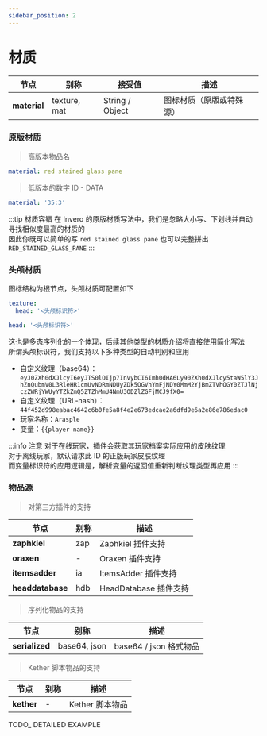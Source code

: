 ```yaml
---
sidebar_position: 2
---
```


# 材质

| **节点**              | 别称                   | 接受值             | 描述              |
|---------------------|----------------------|-----------------|-----------------|
| **material**        | texture, mat         | String / Object | 图标材质（原版或特殊源）    |

### 原版材质

> 高版本物品名  

```yaml
material: red stained glass pane
```

> 低版本的数字 ID - DATA

```yaml
material: '35:3'
```

:::tip 材质容错
在 Invero 的原版材质写法中，我们是忽略大小写、下划线并自动寻找相似度最高的材质的  
因此你既可以简单的写 `red stained glass pane` 也可以完整拼出 `RED_STAINED_GLASS_PANE`
:::

### 头颅材质

图标结构为根节点，头颅材质可配置如下

```yaml title=标准写法
texture:
  head: '<头颅标识符>'
```

```yaml title=简化写法
head: '<头颅标识符>'
```

这也是多态序列化的一个体现，后续其他类型的材质介绍将直接使用简化写法  
所谓头颅标识符，我们支持以下多种类型的自动判别和应用

- 自定义纹理（base64）：`eyJ0ZXh0dXJlcyI6eyJTS0lOIjp7InVybCI6Imh0dHA6Ly90ZXh0dXJlcy5taW5lY3JhZnQubmV0L3RleHR1cmUvNDRmNDUyZDk5OGVhYmFjNDY0MmM2YjBmZTVhOGY0ZTJlNjczZWRjYWUyYTZkZmQ5ZTZhMmU4NmU3ODZlZGFjMCJ9fX0=`
- 自定义纹理（URL-hash）：`44f452d998eabac4642c6b0fe5a8f4e2e673edcae2a6dfd9e6a2e86e786edac0`
- 玩家名称：`Arasple`
- 变量：`{{player name}}`


:::info 注意
对于在线玩家，插件会获取其玩家档案实际应用的皮肤纹理  
对于离线玩家，默认请求此 ID 的正版玩家皮肤纹理  
而变量标识符的应用逻辑是，解析变量的返回值重新判断纹理类型再应用
:::

### 物品源

> 对第三方插件的支持  

| **节点**           | 别称     | 描述                   |
|------------------|--------|----------------------|
| **zaphkiel**     | zap    | Zaphkiel 插件支持        |
| **oraxen**       | -      | Oraxen 插件支持          |
| **itemsadder**   | ia     | ItemsAdder 插件支持      |
| **headdatabase** | hdb    | HeadDatabase 插件支持    |

> 序列化物品的支持

| **节点**         | 别称           | 描述                 |
|----------------|--------------|--------------------|
| **serialized** | base64, json | base64 / json 格式物品 |

> Kether 脚本物品的支持

| **节点**     | 别称  | 描述          |
|------------|-----|-------------|
| **kether** | -   | Kether 脚本物品 |

TODO_ DETAILED EXAMPLE